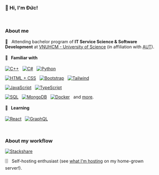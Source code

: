### 👋 Hi, I'm Đức!

&nbsp;

### About me

:school: &nbsp; Attending bachelor program of **IT Service Science & Software Development** at [VNUHCM - University of Science](https://www.hcmus.edu.vn/) (in affiliation with [AUT](https://www.aut.ac.nz/)).

#### :mechanical_arm: &nbsp; Familiar with

[![C++](https://img.shields.io/badge/C%2B%2B-004482?style=for-the-badge&logo=cplusplus&logoColor=white)](https://github.com/itsdmd/University/tree/1.2/CS104/exc/L) &nbsp; [![C#](https://img.shields.io/badge/C%23-682876?style=for-the-badge&logo=csharp&logoColor=white)](https://github.com/itsdmd/University/tree/2.1/CS202/T/final/FinalProject) &nbsp; [![Python](https://img.shields.io/badge/Python-306998?style=for-the-badge&logo=python&logoColor=white)](https://github.com/itsdmd/cymuk)

[![HTML + CSS](https://img.shields.io/badge/HTML%2BCSS-f06529?style=for-the-badge&logo=html5&logoColor=white)](https://github.com/itsdmd/nikon-clone) &nbsp; [![Bootstrap](https://img.shields.io/badge/Bootstrap-7952b3?style=for-the-badge&logo=bootstrap&logoColor=white)](https://github.com/itsdmd/CS201-Final) &nbsp; [![Tailwind](https://img.shields.io/badge/Tailwind-38bdf8?style=for-the-badge&logo=tailwindcss&logoColor=white)](https://github.com/itsdmd/PersonalWebsite)

[![JavaScript](https://img.shields.io/badge/JavaScript-f0db4f?style=for-the-badge&lableColor=323330&logo=javascript&logoColor=323330)](https://github.com/itsdmd/VietnameseNewsAPI/tree/main) &nbsp; [![TypeScript](https://img.shields.io/badge/TypeScript-007acc?style=for-the-badge&logo=typescript&logoColor=white)](https://github.com/itsdmd/PersonalWebsite)

[![SQL](https://img.shields.io/badge/SQL-cc3838?style=for-the-badge&logo=microsoftsqlserver&logoColor=white)](https://github.com/itsdmd/University/tree/2.2/CS203/L) &nbsp; [![MongoDB](https://img.shields.io/badge/MongoDB-3fa037?style=for-the-badge&logo=mongodb&logoColor=white)](https://github.com/itsdmd/VietnameseNewsAPI/tree/main) &nbsp; [![Docker](https://img.shields.io/badge/Docker-0db7ed?style=for-the-badge&logo=docker&logoColor=white)](#) &nbsp; and [more](https://stackshare.io/itsdmd/familiar).

#### :beginner: &nbsp; **Learning**

[![React](https://img.shields.io/badge/React-61dbfb?style=for-the-badge&logo=react&logoColor=black)](https://github.com/itsdmd/PersonalWebsite) &nbsp; [![GraphQL](https://img.shields.io/badge/GraphQL-e535ab?style=for-the-badge&logo=graphql)](#)

&nbsp;

### About my workflow

[![Stackshare](https://img.shields.io/badge/Stackshare-008ff9?style=for-the-badge&logo=stackshare&logoColor=white)](https://stackshare.io/itsdmd/daily-drivers)

:file_cabinet: &nbsp; Self-hosting enthusiast (see [what I'm hosting](https://dash.itsdmd.com) on my home-grown server!).
